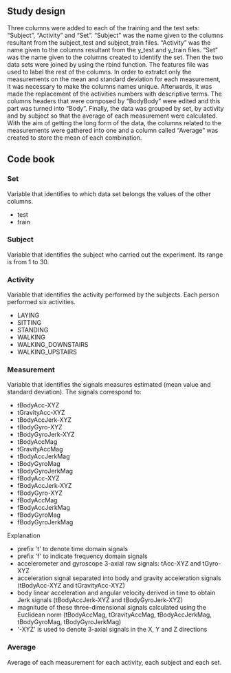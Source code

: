 
## Study design
Three columns were added to each of the training and the test sets: “Subject”, “Activity” and “Set”. “Subject” was the name given to the columns resultant from the subject_test and subject_train files. “Activity” was the name given to the columns resultant from the y_test and y_train files. “Set” was the name given to the columns created to identify the set. 
Then the two data sets were joined by using the rbind function. The features file was used to label the rest of the columns. In order to extratct only the measurements on the mean and standard deviation for each measurement, it was necessary to make the columns names unique. Afterwards, it was made the replacement of the activities numbers with descriptive terms. The columns headers that were composed by “BodyBody” were edited and this part was turned into “Body”. 
Finally, the data was grouped by set, by activity and by subject so that the average of each measurement were calculated. With the aim of getting the long form of the data, the columns related to the measurements were gathered into one and a column called “Average” was created to store the mean of each combination.

## Code book

### Set
Variable that identifies to which data set belongs the values of the other columns. 
* test
* train

### Subject
Variable that identifies the subject who carried out the experiment. Its range is from 1 to 30.

### Activity 
Variable that identifies the activity performed by the subjects. Each person performed six activities. 
* LAYING
* SITTING
* STANDING
* WALKING
* WALKING_DOWNSTAIRS
* WALKING_UPSTAIRS

### Measurement
Variable that identifies the signals measures estimated (mean value and standard deviation). 
The signals correspond to:
* tBodyAcc-XYZ
* tGravityAcc-XYZ
* tBodyAccJerk-XYZ
* tBodyGyro-XYZ
* tBodyGyroJerk-XYZ
* tBodyAccMag
* tGravityAccMag
* tBodyAccJerkMag
* tBodyGyroMag
* tBodyGyroJerkMag
* fBodyAcc-XYZ
* fBodyAccJerk-XYZ
* fBodyGyro-XYZ
* fBodyAccMag
* fBodyAccJerkMag
* fBodyGyroMag
* fBodyGyroJerkMag

Explanation 

* prefix 't' to denote time domain signals
* prefix  'f' to indicate frequency domain signals
* accelerometer and gyroscope 3-axial raw signals: tAcc-XYZ and tGyro-XYZ
* acceleration signal separated into body and gravity acceleration signals (tBodyAcc-XYZ and tGravityAcc-XYZ)
* body linear acceleration and angular velocity derived in time to obtain Jerk signals (tBodyAccJerk-XYZ and tBodyGyroJerk-XYZ)
* magnitude of these three-dimensional signals calculated using the Euclidean norm (tBodyAccMag, tGravityAccMag, tBodyAccJerkMag, tBodyGyroMag, tBodyGyroJerkMag)
* '-XYZ' is used to denote 3-axial signals in the X, Y and Z directions

### Average
Average of each measurement for each activity, each subject and each set.
